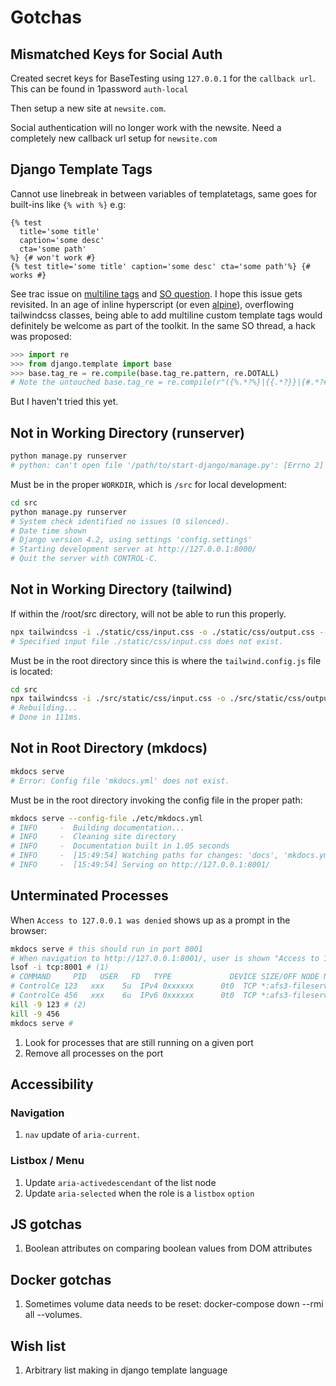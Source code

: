 # Gotchas

## Mismatched Keys for Social Auth

Created secret keys for BaseTesting using `127.0.0.1` for the `callback url`. This can be found in 1password `auth-local`

Then setup a new site at `newsite.com`.

Social authentication will no longer work with the newsite. Need a completely new callback url setup for `newsite.com`

## Django Template Tags

Cannot use linebreak in between variables of templatetags, same goes for built-ins like `{% with %}` e.g:

```jinja title="Will prevent template from loading."
{% test
  title='some title'
  caption='some desc'
  cta='some path'
%} {# won't work #}
{% test title='some title' caption='some desc' cta='some path'%} {# works #}
```

See trac issue on [multiline tags](https://code.djangoproject.com/ticket/8652) and [SO question](https://stackoverflow.com/questions/49110044/django-template-tag-on-multiple-line). I hope this issue gets revisited. In an age of inline hyperscript (or even [alpine](https://alpinejs.dev/)), overflowing tailwindcss classes, being able to add multiline custom template tags would definitely be welcome as part of the toolkit. In the same SO thread, a hack was proposed:

```py
>>> import re
>>> from django.template import base
>>> base.tag_re = re.compile(base.tag_re.pattern, re.DOTALL)
# Note the untouched base.tag_re = re.compile(r"({%.*?%}|{{.*?}}|{#.*?#})")
```

But I haven't tried this yet.

## Not in Working Directory (runserver)

```sh title="/root directory"
python manage.py runserver
# python: can't open file '/path/to/start-django/manage.py': [Errno 2] No such file or directory
```

Must be in the proper `WORKDIR`, which is `/src` for local development:

```sh title="/root/src directory" linenums="1" hl_lines="1"
cd src
python manage.py runserver
# System check identified no issues (0 silenced).
# Date time shown
# Django version 4.2, using settings 'config.settings'
# Starting development server at http://127.0.0.1:8000/
# Quit the server with CONTROL-C.
```

## Not in Working Directory (tailwind)

If within the /root/src directory, will not be able to run this properly.

```sh title="root/src directory"
npx tailwindcss -i ./static/css/input.css -o ./static/css/output.css --watch
# Specified input file ./static/css/input.css does not exist.
```

Must be in the root directory since this is where the `tailwind.config.js` file is located:

```sh title="root directory" linenums="1" hl_lines="1"
cd src
npx tailwindcss -i ./src/static/css/input.css -o ./src/static/css/output.css --watch
# Rebuilding...
# Done in 111ms.
```

## Not in Root Directory (mkdocs)

```sh title="/root/src directory"
mkdocs serve
# Error: Config file 'mkdocs.yml' does not exist.
```

Must be in the root directory invoking the config file in the proper path:

```sh title="/root directory" linenums="1" hl_lines="1"
mkdocs serve --config-file ./etc/mkdocs.yml
# INFO     -  Building documentation...
# INFO     -  Cleaning site directory
# INFO     -  Documentation built in 1.05 seconds
# INFO     -  [15:49:54] Watching paths for changes: 'docs', 'mkdocs.yml'
# INFO     -  [15:49:54] Serving on http://127.0.0.1:8001/
```

## Unterminated Processes

When `Access to 127.0.0.1 was denied` shows up as a prompt in the browser:

```sh
mkdocs serve # this should run in port 8001
# When navigation to http://127.0.0.1:8001/, user is shown "Access to 127.0.0.1 was denied."
lsof -i tcp:8001 # (1)
# COMMAND     PID   USER   FD   TYPE             DEVICE SIZE/OFF NODE NAME
# ControlCe 123   xxx    5u  IPv4 0xxxxxx      0t0  TCP *:afs3-fileserver (LISTEN)
# ControlCe 456   xxx    6u  IPv6 0xxxxxx      0t0  TCP *:afs3-fileserver (LISTEN)
kill -9 123 # (2)
kill -9 456
mkdocs serve #
```

1. Look for processes that are still running on a given port
2. Remove all processes on the port

## Accessibility

### Navigation

1. `nav` update of `aria-current`.

### Listbox / Menu

1. Update `aria-activedescendant` of the list node
2. Update `aria-selected` when the role is a `listbox` `option`

## JS gotchas

1. Boolean attributes on comparing boolean values from DOM attributes

## Docker gotchas

1. Sometimes volume data needs to be reset: docker-compose down --rmi all --volumes.

## Wish list

1. Arbitrary list making in django template language
